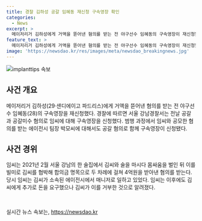 ```yaml
---
title: 경찰 김하성 공갈 임혜동 재신청 구속영장 확인
categories:
  - News
excerpt: >
  메이저리거 김하성에게 거액을 뜯어낸 혐의를 받는 전 야구선수 임혜동의 구속영장이 재신청됐다. 임씨는 김씨와의 몸싸움을 빌미로 협박해 4억원을 받아냈으며, 추가로 돈을 요구한 것으로 전해졌다. 경찰은 이에 대한 구속영장을 신청하고, 에이전시 팀장 박씨에 대해서도 공갈 혐의로 구속영장을 요청했다. 1월에는 이들에 대한 구속영장이 기각됐지만, 추가 수사 결과 공갈 혐의를 적용하며 재신청했다.
feature_text: >
  메이저리거 김하성에게 거액을 뜯어낸 혐의를 받는 전 야구선수 임혜동의 구속영장이 재신청됐다. 임씨는 김씨와의 몸싸움을 빌미로 협박해 4억원을 받아냈으며, 추가로 돈을 요구한 것으로 전해졌다. 경찰은 이에 대한 구속영장을 신청하고, 에이전시 팀장 박씨에 대해서도 공갈 혐의로 구속영장을 요청했다. 1월에는 이들에 대한 구속영장이 기각됐지만, 추가 수사 결과 공갈 혐의를 적용하며 재신청했다.
image: 'https://newsdao.kr/res/images/meta/newsdao_breakingnews.jpg'
---
```


<p><img src="https://newsdao.kr/res/images/meta/newsdao_breakingnews.jpg" alt="implanttips 속보" /></p>

<h2 data-ke-size="size26">사건 개요</h2>

<p data-ke-size="size16">메이저리거 김하성(29·샌디에이고 파드리스)에게 거액을 뜯어낸 혐의를 받는 전 야구선수 임혜동(28)의 구속영장을 재신청했다. 경찰에 따르면 서울 강남경찰서는 전날 공갈과 공갈미수 혐의로 임씨에 대해 구속영장을 신청했다. 범행 과정에서 임씨와 공모한 혐의를 받는 에이전시 팀장 박모씨에 대해서도 공갈 혐의로 함께 구속영장이 신청됐다.</p>

<h2 data-ke-size="size26">사건 경위</h2>

<p data-ke-size="size16">임씨는 2021년 2월 서울 강남의 한 술집에서 김씨와 술을 마시다 몸싸움을 벌인 뒤 이를 빌미로 김씨를 협박해 합의금 명목으로 두 차례에 걸쳐 4억원을 받아낸 혐의를 받는다. 당시 임씨는 김씨가 소속된 에이전시에서 매니저로 일하고 있었다. 임씨는 이후에도 김씨에게 추가로 돈을 요구했으나 김씨가 이를 거부한 것으로 알려졌다.</p>

<p data-ke-size="size16">&nbsp;</p>
실시간 뉴스 속보는, <a href="https://newsdao.kr" rel="dofollow">https://newsdao.kr</a>


